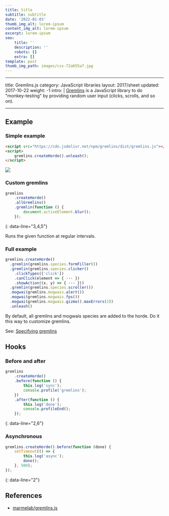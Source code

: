 ```yaml
---
title: title
subtitle: subtitle
date: '2022-01-03'
thumb_img_alt: lorem-ipsum
content_img_alt: lorem-ipsum
excerpt: lorem-ipsum
seo:
    title: ''
    description: ''
    robots: []
    extra: []
template: post
thumb_img_path: images/css-72a655a7.jpg
---
```


---

title: Gremlins.js
category: JavaScript libraries
layout: 2017/sheet
updated: 2017-10-22
weight: -1
intro: |
[Gremlins](https://github.com/marmelab/gremlins.js) is a JavaScript library to do "monkey-testing" by providing random user input (clicks, scrolls, and so on).

---

## Example

### Simple example

```html
<script src="https://cdn.jsdelivr.net/npm/gremlins/dist/gremlins.js"></script>
<script>
    gremlins.createHorde().unleash();
</script>
```

![](https://camo.githubusercontent.com/130e101ee69d4d9b6f065df0a0404c861eb5ce18/687474703a2f2f7374617469632e6d61726d656c61622e636f6d2f746f646f2e676966?q=99)

### Custom gremlins

```js
gremlins
    .createHorde()
    .allGremlins()
    .gremlin(function () {
        document.activeElement.blur();
    });
```

{: data-line="3,4,5"}

Runs the given function at regular intervals.

### Full example

```js
gremlins.createHorde()
  .gremlin(gremlins.species.formFiller())
  .gremlin(gremlins.species.clicker()
    .clickTypes(['click'])
    .canClick(element => { ··· })
    .showAction((x, y) => { ··· }))
  .gremlin(gremlins.species.scroller())
  .mogwai(gremlins.mogwais.alert())
  .mogwai(gremlins.mogwais.fps())
  .mogwai(gremlins.mogwais.gizmo().maxErrors(2))
  .unleash()
```

By default, all gremlins and mogwais species are added to the horde. Do it this way to customize gremlins.

See: [Specifying gremlins](https://github.com/marmelab/gremlins.js#setting-gremlins-and-mogwais-to-use-in-a-test)

## Hooks

### Before and after

```js
gremlins
    .createHorde()
    .before(function () {
        this.log('sync');
        console.profile('gremlins');
    })
    .after(function () {
        this.log('done');
        console.profileEnd();
    });
```

{: data-line="2,6"}

### Asynchronous

```js
gremlins.createHorde().before(function (done) {
    setTimeout(() => {
        this.log('async');
        done();
    }, 500);
});
```

{: data-line="2"}

## References

-   [marmelab/gremlins.js](https://github.com/marmelab/gremlins.js)
